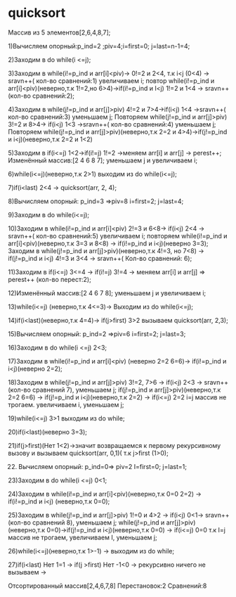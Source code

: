 # quicksort
Массив из 5 элементов[2,6,4,8,7];

1)Вычисляем опорный:p_ind=2 ;piv=4;i=first=0; j=last=n-1=4;

2)Заходим в do while(i <=j);

3)Заходим в while(i!=p_ind и arr[i]<piv)-> 0!=2 и 2<4, т.к i<j (0<4) -> sravn++( кол-во сравнений:1) увеличиваем i;
  повтор while(i!=p_ind и arr[i]<piv)(неверно,т.к 1!=2,но 6>4)->if(i!=p_ind и I<j) 1!=2 и 1<4 -> sravn++(кол-во сравнений:2);

4)Заходим в while(j!=p_ind и arr[j]>piv) 4!=2 и 7>4->if(i<j) 1<4 ->sravn++( кол-во сравнений:3) уменьшаем j;
Повторяем while(j!=p_ind и arr[j]>piv) 3!=2 и 8>4-> if(i<j) 1<3 ->sravn++( кол-во сравнений:4) уменьшаем j;
Повторяем while(j!=p_ind и arr[j]>piv)(неверно,т.к 2=2 и 4>4)->if(j!=p_ind и i<j)(неверно,т.к 2=2 и 1<2)

5)Заходим в if(i<=j) 1<2->if(i!=j) 1!=2 ->меняем arr[i] и arr[j] -> perest++;
Изменённый массив:[2 4 6 8 7]; уменьшаем j и увеличиваем i;

6)while(i<=j)(неверно,т.к 2>1) выходим из do while(i<=j);

7)if(i<last) 2<4 -> quicksort(arr, 2, 4);

8)Вычисляем опорный: p_ind=3 =>piv=8 i=first=2; j=last=4;

9)Заходим в do while(i<=j);

10)Заходим в while(i!=p_ind и arr[i]<piv) 2!=3 и 6<8-> if(i<j) 2<4 -> sravn++( кол-во сравнений:5) увеличиваем i;
повторяем while(i!=p_ind и arr[i]<piv)(неверно,т.к 3=3 и 8<8) -> if(i!=p_ind и i<j)(неверно 3=3);
Заходим в while(j!=p_ind и arr[j]>piv)(неверно,т.к 4!=3, но 7<8) -> if(j!=p_ind и i<j) 4!=3 и 3<4 -> sravn++( Кол-во сравнений: 6);

11)Заходим в if(i<=j) 3<=4 -> if(i!=j) 3!=4 -> меняем arr[i] и arr[j] => perest++ (кол-во перест:2);

12)Изменённый массив:[2 4 6 7 8]; уменьшаем j и увеличиваем i;

13)while(i<=j) (неверно,т.к 4<=3)-> Выходим из do while(i<=j);

14)if(i<last)(неверно,т.к 4=4)-> if(j>first) 3>2 вызываем quicksort(arr, 2,3);

15)Вычисляем опорный: p_ind=2 =>piv=6 i=first=2; j=last=3;

16)Заходим в do while(i <=j) 2<3; 

17)Заходим в while(i!=p_ind и arr[i]<piv) (неверно 2=2 6=6)-> if(i!=p_ind и i<j)(неверно 2=2); 
 
18)Заходим в while(j!=p_ind и arr[j]>piv) 3!=2, 7>6 -> if(i<j) 2<3 -> sravn++ (кол-во сравнений 7), уменьшаем j;
if(j!=p_ind и arr[j]>piv)(неверно,т.к 2=2 6=6) -> if(j!=p_ind и i<j)(неверно,т.к 2=2) -> if(i<=j) 2=2  i=j массив не трогаем. увеличиваем i, уменьшаем j;

19)while(i<=j) 3>1 выходим из do while;

20)if(i<last)(неверно 3=3);

21)if(j>first)(Нет 1<2)->значит возвращаемся к первому рекурсивному вызову и вызываем quicksort(arr, 0,1)( т.к j>first (1>0);

22) Вычисляем опорный: p_ind=0=> piv=2 I=first=0; j=last=1;

23)Заходим в do while(i <=j) 0<1;

24)Заходим в while(i!=p_ind и arr[i]<piv)(неверно,т.к 0=0 2=2) -> if(i!=p_ind и i<j) (неверно,т.к 0=0);

25)Заходим в while(j!=p_ind и arr[j]>piv) 1!=0 и 4>2 -> if(i<j) 0<1-> sravn++ (кол-во сравнений 8), уменьшаем j;
while(j!=p_ind и arr[j]>piv)(неверно,т.к 0=0)->if(j!=p_ind и i<j)(неверно,т.к 0=0) -> if(i<=j) 0=0 т.к I=j массив не трогаем, увеличиваем I, уменьшаем j;

26)while(i<=j)(неверно,т.к 1>-1) -> выходим из do while;

27)if(i<last) Нет 1=1 -> if(j >first) Нет -1<0 -> рекурсивно ничего не вызываем ->

Отсортированный массив[2,4,6,7,8] Перестановок:2 Сравнений:8

